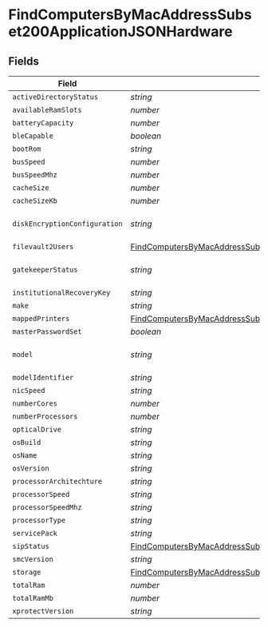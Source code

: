 # FindComputersByMacAddressSubset200ApplicationJSONHardware


## Fields

| Field                                                                                                                                                                             | Type                                                                                                                                                                              | Required                                                                                                                                                                          | Description                                                                                                                                                                       | Example                                                                                                                                                                           |
| --------------------------------------------------------------------------------------------------------------------------------------------------------------------------------- | --------------------------------------------------------------------------------------------------------------------------------------------------------------------------------- | --------------------------------------------------------------------------------------------------------------------------------------------------------------------------------- | --------------------------------------------------------------------------------------------------------------------------------------------------------------------------------- | --------------------------------------------------------------------------------------------------------------------------------------------------------------------------------- |
| `activeDirectoryStatus`                                                                                                                                                           | *string*                                                                                                                                                                          | :heavy_minus_sign:                                                                                                                                                                | N/A                                                                                                                                                                               | AD.company.com                                                                                                                                                                    |
| `availableRamSlots`                                                                                                                                                               | *number*                                                                                                                                                                          | :heavy_minus_sign:                                                                                                                                                                | N/A                                                                                                                                                                               | 0                                                                                                                                                                                 |
| `batteryCapacity`                                                                                                                                                                 | *number*                                                                                                                                                                          | :heavy_minus_sign:                                                                                                                                                                | N/A                                                                                                                                                                               | 90                                                                                                                                                                                |
| `bleCapable`                                                                                                                                                                      | *boolean*                                                                                                                                                                         | :heavy_minus_sign:                                                                                                                                                                | N/A                                                                                                                                                                               |                                                                                                                                                                                   |
| `bootRom`                                                                                                                                                                         | *string*                                                                                                                                                                          | :heavy_minus_sign:                                                                                                                                                                | N/A                                                                                                                                                                               | MBP111.0142.B00                                                                                                                                                                   |
| `busSpeed`                                                                                                                                                                        | *number*                                                                                                                                                                          | :heavy_minus_sign:                                                                                                                                                                | N/A                                                                                                                                                                               | 0                                                                                                                                                                                 |
| `busSpeedMhz`                                                                                                                                                                     | *number*                                                                                                                                                                          | :heavy_minus_sign:                                                                                                                                                                | N/A                                                                                                                                                                               | 0                                                                                                                                                                                 |
| `cacheSize`                                                                                                                                                                       | *number*                                                                                                                                                                          | :heavy_minus_sign:                                                                                                                                                                | N/A                                                                                                                                                                               | 3072                                                                                                                                                                              |
| `cacheSizeKb`                                                                                                                                                                     | *number*                                                                                                                                                                          | :heavy_minus_sign:                                                                                                                                                                | N/A                                                                                                                                                                               | 3072                                                                                                                                                                              |
| `diskEncryptionConfiguration`                                                                                                                                                     | *string*                                                                                                                                                                          | :heavy_minus_sign:                                                                                                                                                                | N/A                                                                                                                                                                               | Individual and Institutional Encryption                                                                                                                                           |
| `filevault2Users`                                                                                                                                                                 | [FindComputersByMacAddressSubset200ApplicationJSONHardwareFilevault2Users](../../models/operations/findcomputersbymacaddresssubset200applicationjsonhardwarefilevault2users.md)[] | :heavy_minus_sign:                                                                                                                                                                | N/A                                                                                                                                                                               |                                                                                                                                                                                   |
| `gatekeeperStatus`                                                                                                                                                                | *string*                                                                                                                                                                          | :heavy_minus_sign:                                                                                                                                                                | N/A                                                                                                                                                                               | App Store and identified developers                                                                                                                                               |
| `institutionalRecoveryKey`                                                                                                                                                        | *string*                                                                                                                                                                          | :heavy_minus_sign:                                                                                                                                                                | N/A                                                                                                                                                                               | Not Present                                                                                                                                                                       |
| `make`                                                                                                                                                                            | *string*                                                                                                                                                                          | :heavy_minus_sign:                                                                                                                                                                | N/A                                                                                                                                                                               | Apple                                                                                                                                                                             |
| `mappedPrinters`                                                                                                                                                                  | [FindComputersByMacAddressSubset200ApplicationJSONHardwareMappedPrinters](../../models/operations/findcomputersbymacaddresssubset200applicationjsonhardwaremappedprinters.md)[]   | :heavy_minus_sign:                                                                                                                                                                | N/A                                                                                                                                                                               |                                                                                                                                                                                   |
| `masterPasswordSet`                                                                                                                                                               | *boolean*                                                                                                                                                                         | :heavy_minus_sign:                                                                                                                                                                | N/A                                                                                                                                                                               |                                                                                                                                                                                   |
| `model`                                                                                                                                                                           | *string*                                                                                                                                                                          | :heavy_minus_sign:                                                                                                                                                                | N/A                                                                                                                                                                               | 13-inch Retina MacBook Pro (Late 2013)                                                                                                                                            |
| `modelIdentifier`                                                                                                                                                                 | *string*                                                                                                                                                                          | :heavy_minus_sign:                                                                                                                                                                | N/A                                                                                                                                                                               | MacBookPro11,1                                                                                                                                                                    |
| `nicSpeed`                                                                                                                                                                        | *string*                                                                                                                                                                          | :heavy_minus_sign:                                                                                                                                                                | N/A                                                                                                                                                                               | n/a                                                                                                                                                                               |
| `numberCores`                                                                                                                                                                     | *number*                                                                                                                                                                          | :heavy_minus_sign:                                                                                                                                                                | N/A                                                                                                                                                                               | 2                                                                                                                                                                                 |
| `numberProcessors`                                                                                                                                                                | *number*                                                                                                                                                                          | :heavy_minus_sign:                                                                                                                                                                | N/A                                                                                                                                                                               | 1                                                                                                                                                                                 |
| `opticalDrive`                                                                                                                                                                    | *string*                                                                                                                                                                          | :heavy_minus_sign:                                                                                                                                                                | N/A                                                                                                                                                                               |                                                                                                                                                                                   |
| `osBuild`                                                                                                                                                                         | *string*                                                                                                                                                                          | :heavy_minus_sign:                                                                                                                                                                | N/A                                                                                                                                                                               | 17C88                                                                                                                                                                             |
| `osName`                                                                                                                                                                          | *string*                                                                                                                                                                          | :heavy_minus_sign:                                                                                                                                                                | N/A                                                                                                                                                                               | Mac OS X                                                                                                                                                                          |
| `osVersion`                                                                                                                                                                       | *string*                                                                                                                                                                          | :heavy_minus_sign:                                                                                                                                                                | N/A                                                                                                                                                                               | 10.13.2                                                                                                                                                                           |
| `processorArchitechture`                                                                                                                                                          | *string*                                                                                                                                                                          | :heavy_minus_sign:                                                                                                                                                                | N/A                                                                                                                                                                               | x86_64                                                                                                                                                                            |
| `processorSpeed`                                                                                                                                                                  | *string*                                                                                                                                                                          | :heavy_minus_sign:                                                                                                                                                                | N/A                                                                                                                                                                               | 2600                                                                                                                                                                              |
| `processorSpeedMhz`                                                                                                                                                               | *string*                                                                                                                                                                          | :heavy_minus_sign:                                                                                                                                                                | N/A                                                                                                                                                                               | 2600                                                                                                                                                                              |
| `processorType`                                                                                                                                                                   | *string*                                                                                                                                                                          | :heavy_minus_sign:                                                                                                                                                                | N/A                                                                                                                                                                               | Intel Core i5                                                                                                                                                                     |
| `servicePack`                                                                                                                                                                     | *string*                                                                                                                                                                          | :heavy_minus_sign:                                                                                                                                                                | N/A                                                                                                                                                                               |                                                                                                                                                                                   |
| `sipStatus`                                                                                                                                                                       | [FindComputersByMacAddressSubset200ApplicationJSONHardwareSipStatus](../../models/operations/findcomputersbymacaddresssubset200applicationjsonhardwaresipstatus.md)               | :heavy_minus_sign:                                                                                                                                                                | N/A                                                                                                                                                                               |                                                                                                                                                                                   |
| `smcVersion`                                                                                                                                                                      | *string*                                                                                                                                                                          | :heavy_minus_sign:                                                                                                                                                                | N/A                                                                                                                                                                               | 2.16f68                                                                                                                                                                           |
| `storage`                                                                                                                                                                         | [FindComputersByMacAddressSubset200ApplicationJSONHardwareStorage](../../models/operations/findcomputersbymacaddresssubset200applicationjsonhardwarestorage.md)[]                 | :heavy_minus_sign:                                                                                                                                                                | N/A                                                                                                                                                                               |                                                                                                                                                                                   |
| `totalRam`                                                                                                                                                                        | *number*                                                                                                                                                                          | :heavy_minus_sign:                                                                                                                                                                | N/A                                                                                                                                                                               | 16384                                                                                                                                                                             |
| `totalRamMb`                                                                                                                                                                      | *number*                                                                                                                                                                          | :heavy_minus_sign:                                                                                                                                                                | N/A                                                                                                                                                                               | 16384                                                                                                                                                                             |
| `xprotectVersion`                                                                                                                                                                 | *string*                                                                                                                                                                          | :heavy_minus_sign:                                                                                                                                                                | N/A                                                                                                                                                                               | 2098                                                                                                                                                                              |